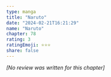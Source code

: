```yaml
---
type: manga
title: "Naruto"
date: "2024-02-21T16:21:29"
name: "Naruto"
chapter: 78
rating: 3
ratingEmoji: ⭐️⭐️⭐️
share: false
---
```


_[No review was written for this chapter]_
